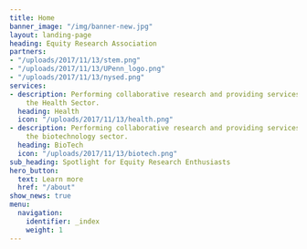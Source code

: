 ```yaml
---
title: Home
banner_image: "/img/banner-new.jpg"
layout: landing-page
heading: Equity Research Association
partners:
- "/uploads/2017/11/13/stem.png"
- "/uploads/2017/11/13/UPenn_logo.png"
- "/uploads/2017/11/13/nysed.png"
services:
- description: Performing collaborative research and providing services to support
    the Health Sector.
  heading: Health
  icon: "/uploads/2017/11/13/health.png"
- description: Performing collaborative research and providing services to support
    the biotechnology sector.
  heading: BioTech
  icon: "/uploads/2017/11/13/biotech.png"
sub_heading: Spotlight for Equity Research Enthusiasts
hero_button:
  text: Learn more
  href: "/about"
show_news: true
menu:
  navigation:
    identifier: _index
    weight: 1
---
```

